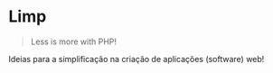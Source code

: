 # Limp
> Less is more with PHP!

Ideias para a simplificação na criação de aplicações (software) web!
